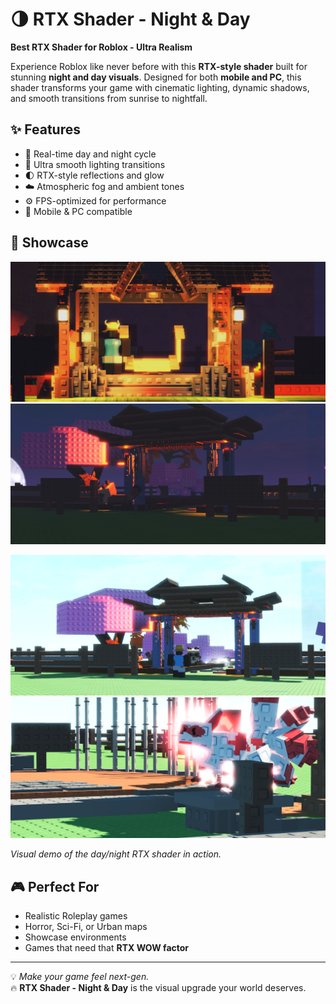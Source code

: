 # 🌗 RTX Shader - Night & Day
**Best RTX Shader for Roblox - Ultra Realism**

Experience Roblox like never before with this **RTX-style shader** built for stunning **night and day visuals**. Designed for both **mobile and PC**, this shader transforms your game with cinematic lighting, dynamic shadows, and smooth transitions from sunrise to nightfall.

## ✨ Features
- 🔆 Real-time day and night cycle  
- 🌌 Ultra smooth lighting transitions  
- 🌓 RTX-style reflections and glow  
- ☁️ Atmospheric fog and ambient tones  
- ⚙️ FPS-optimized for performance  
- 📱 Mobile & PC compatible

## 🎥 Showcase
![Preview](https://github.com/CludeHub/RTX-Night-Day/blob/50b8829f8f48ad7bbdb88f07d81c021543fdfa24/NightRTX1.png)
![Preview2](https://github.com/CludeHub/RTX-Night-Day/blob/50b8829f8f48ad7bbdb88f07d81c021543fdfa24/NightRTX2.png)

![Preview3](https://github.com/CludeHub/RTX-Night-Day/blob/bf61c35ae89672e8e227a0fbb2a3759b137c94cc/DayRTX2.jpg)
![preview4](https://github.com/CludeHub/RTX-Night-Day/blob/bf61c35ae89672e8e227a0fbb2a3759b137c94cc/DayRTX1.jpg)

*Visual demo of the day/night RTX shader in action.*

## 🎮 Perfect For
- Realistic Roleplay games  
- Horror, Sci-Fi, or Urban maps  
- Showcase environments  
- Games that need that **RTX WOW factor**

---

💡 *Make your game feel next-gen.*  
🔥 **RTX Shader - Night & Day** is the visual upgrade your world deserves.
